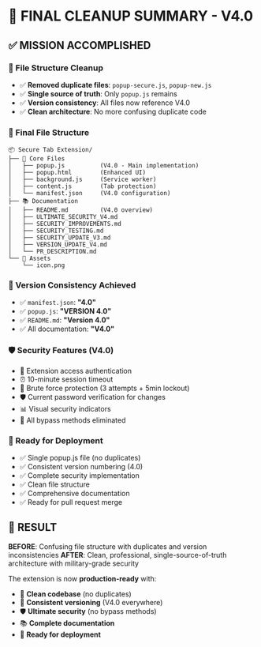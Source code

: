 # 🎯 FINAL CLEANUP SUMMARY - V4.0

## ✅ MISSION ACCOMPLISHED

### 🧹 File Structure Cleanup
- ✅ **Removed duplicate files**: `popup-secure.js`, `popup-new.js`
- ✅ **Single source of truth**: Only `popup.js` remains
- ✅ **Version consistency**: All files now reference V4.0
- ✅ **Clean architecture**: No more confusing duplicate code

### 📁 Final File Structure
```
📦 Secure Tab Extension/
├── 🔧 Core Files
│   ├── popup.js          (V4.0 - Main implementation)
│   ├── popup.html        (Enhanced UI)
│   ├── background.js     (Service worker)
│   ├── content.js        (Tab protection)
│   └── manifest.json     (V4.0 configuration)
├── 📚 Documentation
│   ├── README.md         (V4.0 overview)
│   ├── ULTIMATE_SECURITY_V4.md
│   ├── SECURITY_IMPROVEMENTS.md
│   ├── SECURITY_TESTING.md
│   ├── SECURITY_UPDATE_V3.md
│   ├── VERSION_UPDATE_V4.md
│   └── PR_DESCRIPTION.md
└── 🎨 Assets
    └── icon.png
```

### 🔢 Version Consistency Achieved
- ✅ `manifest.json`: **"4.0"**
- ✅ `popup.js`: **"VERSION 4.0"**
- ✅ `README.md`: **"Version 4.0"**
- ✅ All documentation: **"V4.0"**

### 🛡️ Security Features (V4.0)
- 🔐 Extension access authentication
- ⏰ 10-minute session timeout
- 🚫 Brute force protection (3 attempts + 5min lockout)
- 🛡️ Current password verification for changes
- 📊 Visual security indicators
- 🚨 All bypass methods eliminated

### 🚀 Ready for Deployment
- ✅ Single popup.js file (no duplicates)
- ✅ Consistent version numbering (4.0)
- ✅ Complete security implementation
- ✅ Clean file structure
- ✅ Comprehensive documentation
- ✅ Ready for pull request merge

## 🎉 RESULT

**BEFORE**: Confusing file structure with duplicates and version inconsistencies
**AFTER**: Clean, professional, single-source-of-truth architecture with military-grade security

The extension is now **production-ready** with:
- 🧹 **Clean codebase** (no duplicates)
- 🔢 **Consistent versioning** (V4.0 everywhere)
- 🛡️ **Ultimate security** (no bypass methods)
- 📚 **Complete documentation**
- 🚀 **Ready for deployment**
